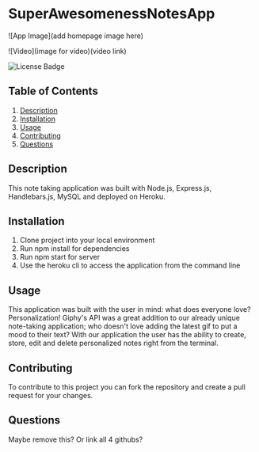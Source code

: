 # SuperAwesomenessNotesApp

![App Image](add homepage image here)

![Video](image for video)(video link)

![License Badge](https://shields.io/badge/license-MIT-blue)
## Table of Contents
1. [Description](#description)
2. [Installation](#installation)
3. [Usage](#usage)
4. [Contributing](#contributing)
5. [Questions](#questions)

## Description

This note taking application was built with Node.js, Express.js, Handlebars.js, MySQL and deployed on Heroku. 

## Installation

1. Clone project into your local environment
2. Run npm install for dependencies
3. Run npm start for server 
4. Use the heroku cli to access the application from the command line

## Usage

This application was built with the user in mind: what does everyone love? Personalization! Giphy's API was a great addition to our already unique note-taking application; who doesn't love adding the latest gif to put a mood to their text? With our application the user has the ability to create, store, edit and delete personalized notes right from the terminal. 

## Contributing

To contribute to this project you can fork the repository and create a pull request for your changes.


## Questions
Maybe remove this? Or link all 4 githubs? 

